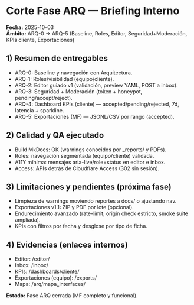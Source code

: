 # Corte Fase ARQ — Briefing Interno

**Fecha:** 2025-10-03  
**Ámbito:** ARQ-0 → ARQ-5 (Baseline, Roles, Editor, Seguridad+Moderación, KPIs cliente, Exportaciones)

## 1) Resumen de entregables
- ARQ-0: Baseline y navegación con Arquitectura.
- ARQ-1: Roles/visibilidad (equipo/cliente).
- ARQ-2: Editor guiado v1 (validación, preview YAML, POST a inbox).
- ARQ-3: Seguridad + Moderación (token + honeypot, pending/accept/reject).
- ARQ-4: Dashboard KPIs (cliente) — accepted/pending/rejected, 7d, latencia + sparkline.
- ARQ-5: Exportaciones (MF) — JSONL/CSV por rango (accepted).

## 2) Calidad y QA ejecutado
- Build MkDocs: OK (warnings conocidos por _reports/ y PDFs).
- Roles: navegación segmentada (equipo/cliente) validada.
- A11Y mínima: mensajes aria-live/role=status en editor e inbox.
- Access: APIs detrás de Cloudflare Access (302 sin sesión).

## 3) Limitaciones y pendientes (próxima fase)
- Limpieza de warnings moviendo reportes a docs/ o ajustando nav.
- Exportaciones v1.1: ZIP y PDF por lote (opcional).
- Endurecimiento avanzado (rate-limit, origin check estricto, smoke suite ampliada).
- KPIs con filtros por fecha y desglose por tipo de ficha.

## 4) Evidencias (enlaces internos)
- Editor: /editor/
- Inbox: /inbox/
- KPIs: /dashboards/cliente/
- Exportaciones (equipo): /exports/
- Mapa: /arq/mapa_interfaces/

**Estado:** Fase ARQ cerrada (MF completo y funcional).
